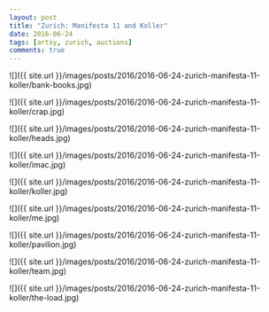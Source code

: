 ```yaml
---
layout: post
title: "Zurich: Manifesta 11 and Koller"
date: 2016-06-24
tags: [artsy, zurich, auctions]
comments: true
---
```

![]({{ site.url }}/images/posts/2016/2016-06-24-zurich-manifesta-11-koller/bank-books.jpg)

![]({{ site.url }}/images/posts/2016/2016-06-24-zurich-manifesta-11-koller/crap.jpg)

![]({{ site.url }}/images/posts/2016/2016-06-24-zurich-manifesta-11-koller/heads.jpg)

![]({{ site.url }}/images/posts/2016/2016-06-24-zurich-manifesta-11-koller/imac.jpg)

![]({{ site.url }}/images/posts/2016/2016-06-24-zurich-manifesta-11-koller/koller.jpg)

![]({{ site.url }}/images/posts/2016/2016-06-24-zurich-manifesta-11-koller/me.jpg)

![]({{ site.url }}/images/posts/2016/2016-06-24-zurich-manifesta-11-koller/pavilion.jpg)

![]({{ site.url }}/images/posts/2016/2016-06-24-zurich-manifesta-11-koller/team.jpg)

![]({{ site.url }}/images/posts/2016/2016-06-24-zurich-manifesta-11-koller/the-load.jpg)

